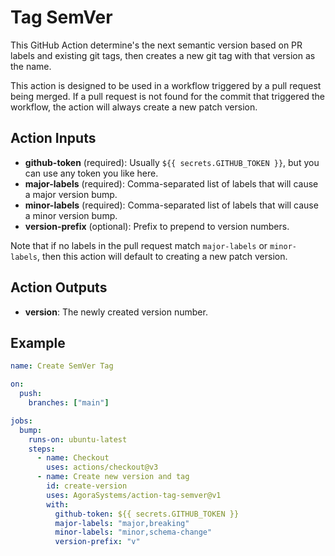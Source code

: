 # Tag SemVer

This GitHub Action determine's the next semantic version based on PR labels and existing git tags,
then creates a new git tag with that version as the name.

This action is designed to be used in a workflow triggered by a pull request being merged. If a pull
request is not found for the commit that triggered the workflow, the action will always create a
new patch version.

## Action Inputs

- **github-token** (required): Usually `${{ secrets.GITHUB_TOKEN }}`, but you can use any token you like here.
- **major-labels** (required): Comma-separated list of labels that will cause a major version bump.
- **minor-labels** (required): Comma-separated list of labels that will cause a minor version bump.
- **version-prefix** (optional): Prefix to prepend to version numbers.

Note that if no labels in the pull request match `major-labels` or `minor-labels`, then this action
will default to creating a new patch version.

## Action Outputs
- **version**: The newly created version number.

## Example

```yml
name: Create SemVer Tag

on:
  push:
    branches: ["main"]

jobs:
  bump:
    runs-on: ubuntu-latest
    steps:
      - name: Checkout
        uses: actions/checkout@v3
      - name: Create new version and tag
        id: create-version
        uses: AgoraSystems/action-tag-semver@v1
        with:
          github-token: ${{ secrets.GITHUB_TOKEN }}
          major-labels: "major,breaking"
          minor-labels: "minor,schema-change"
          version-prefix: "v"
```
